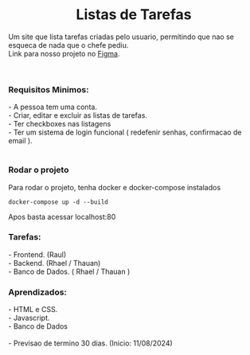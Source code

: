 <center><h1>Listas de Tarefas</h1></center>

<span>Um site que lista tarefas criadas pelo usuario, permitindo que nao se esqueca de nada que o chefe pediu.</span>
<br/>
<span>Link para nosso projeto no [Figma](https://www.figma.com/proto/oZGEE9SnAc4GdrBrmrRPMw/Bit-Note?node-id=6-2&t=piwXYxdGmV6vZQP1-1).</span>


<br/>
<h3>Requisitos Minimos:</h3>
- A pessoa tem uma conta.<br/>
- Criar, editar e excluir as listas de tarefas.<br/>
- Ter checkboxes nas listagens<br/>
- Ter um sistema de login funcional (  redefenir senhas, confirmacao de email ).<br/>

<br/>
<h3>Rodar o projeto</h3>
<span> Para rodar o projeto, tenha docker e docker-compose instalados</span>

```docker-compose
docker-compose up -d --build
```

<span>Apos basta acessar localhost:80</span>
 
<h3>Tarefas:</h3>
- Frontend. (Raul)<br/>
- Backend. (Rhael / Thauan)<br/>
- Banco de Dados. ( Rhael / Thauan )<br/>

 
<h3>Aprendizados: </h3>
- HTML e CSS.<br/>
- Javascript.<br/>
- Banco de Dados<br/>
<br/>
- Previsao de termino 30 dias.
  (Inicio: 11/08/2024)

